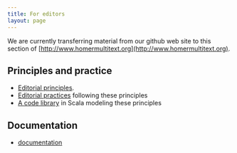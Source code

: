 ```yaml
---
title: For editors
layout: page
---
```


We are currently transferring material from our github web site to this section of [http://www.homermultitext.org](http://www.homermultitext.org).


## Principles and practice



-   [Editorial principles](hmt-editing-principles/).
-   [Editorial practices](hmt-editors-guide/) following these principles
-   [A code library](hmt-textmodel/) in  Scala modeling these principles


## Documentation


- [documentation](docs/)

